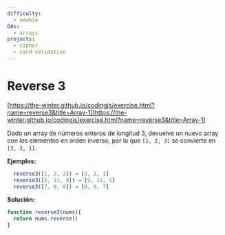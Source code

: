 ```yaml
---
difficulty:
  - newbie
OAs:
  - arrays
projects:
  - cipher
  - card validation
---
```


# Reverse 3

[https://the-winter.github.io/codingjs/exercise.html?name=reverse3&title=Array-1](https://the-winter.github.io/codingjs/exercise.html?name=reverse3&title=Array-1)

Dado un array de números enteros de longitud 3, devuelve un nuevo array con los
elementos en orden inverso, por lo que `[1, 2, 3]` se convierte en `[3, 2, 1]`.

__Ejemplos:__

```js
  reverse3([1, 2, 3]) → [3, 2, 1]
  reverse3([5, 11, 9]) → [9, 11, 5]
  reverse3([7, 0, 0]) → [0, 0, 7]
```
__Solución:__
```js
function reverse3(nums){
  return nums.reverse()
}
```
